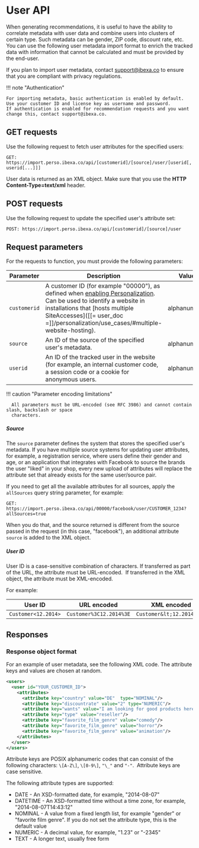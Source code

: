 # User API

When generating recommendations, it is useful to have the ability to correlate metadata 
with user data and combine users into clusters of certain type.
Such metadata can be gender, ZIP code, discount rate, etc. 
You can use the following user metadata import format to enrich the tracked data with information that cannot be calculated and must be provided by the end-user. 

If you plan to import user metadata, contact support@ibexa.co to ensure that you are compliant with privacy regulations.

!!! note "Authentication"

    For importing metadata, basic authentication is enabled by default.
    Use your customer ID and license key as username and password. 
    If authentication is enabled for recommendation requests and you want change this, contact support@ibexa.co.
    
## GET requests

Use the following request to fetch user attributes for the specified users:

`GET: https://import.perso.ibexa.co/api/[customerid]/[source]/user/[userid[,userid[...]]]`

User data is returned as an XML object.
Make sure that you use the **HTTP Content-Type=text/xml** header.

## POST requests

Use the following request to update the specified user's attribute set:

`POST: https://import.perso.ibexa.co/api/[customerid]/[source]/user`

## Request parameters

For the requests to function, you must provide the following parameters:

|Parameter|Description|Value|
|---|---|---|
|`customerid`|A customer ID (for example "00000"), as defined when [enabling Personalization](../enabling_personalization.md#set-up-customer-credentials). Can be used to identify a website in installations that [hosts multiple SiteAccesses]([[= user_doc =]]/personalization/use_cases/#multiple-website-hosting).|alphanumeric|
|`source`|An ID of the source of the specified user's metadata.|alphanumeric|
|`userid`|An ID of the tracked user in the website (for example, an internal customer code, a session code or a cookie for anonymous users.|alphanumeric|
  
!!! caution "Parameter encoding limitations"

      All parameters must be URL-encoded (see RFC 3986) and cannot contain slash, backslash or space 
      characters.
      
##### Source

The `source` parameter defines the system that stores the specified user's metadata. 
If you have multiple source systems for updating user attributes, 
for example, a registration service, where users define their gender and age, 
or an application that integrates with Facebook to source the brands the user "liked" in your shop, 
every new upload of attributes will replace the attribute set that already exists 
for the same user/source pair.

If you need to get all the available attributes for all sources, apply the `allSources` query string parameter, for example:

`GET: https://import.perso.ibexa.co/api/00000/facebook/user/CUSTOMER_1234?allSources=true`

When you do that, and the source returned is different from the source passed in the request (in this case, "facebook"), an additional attribute `source` is added to the XML object.

##### User ID

User ID is a case-sensitive combination of characters.
If transferred as part of the URL, the attribute must be URL-encoded. 
If transferred in the XML object, the attribute must be XML-encoded.

For example:

| User ID             | URL encoded             | XML encoded               |
|---------------------|-------------------------|---------------------------|
| `Customer<12.2014>` | `Customer%3C12.2014%3E` | `Customer&lt;12.2014&gt;` |


## Responses

### Response object format

For an example of user metadata, see the following XML code. 
The attribute keys and values are chosen at random.

``` xml
<users>
  <user id="YOUR_CUSTOMER_ID">
    <attributes>
      <attribute key="country" value="DE"  type="NOMINAL"/>
      <attribute key="discountrate" value="2" type="NUMERIC"/>
      <attribute key="wants" value="I am looking for good products here" type="TEXT"/>
      <attribute key="type" value="reseller"/>
      <attribute key="favorite_film_genre" value="comedy"/>
      <attribute key="favorite_film_genre" value="horror"/>
      <attribute key="favorite_film_genre" value="animation"/>
    </attributes>
  </user>
</users>
```

Attribute keys are POSIX alphanumeric codes that can consist of the following characters: `\[A-Z\]`, `\[0-9\]`, `"\_"` and `"-"`. 
Attribute keys are case sensitive.

The following attribute types are supported:

- DATE - An XSD-formatted date, for example, "2014-08-07"
- DATETIME - An XSD-formatted time without a time zone, for example, "2014-08-07T14:43:12"
- NOMINAL - A value from a fixed length list, for example "gender" or "favorite film genre". If you do not set the attribute type, this is the default value
- NUMERIC - A decimal value, for example, "1.23" or "-2345"
- TEXT - A longer text, usually free form
